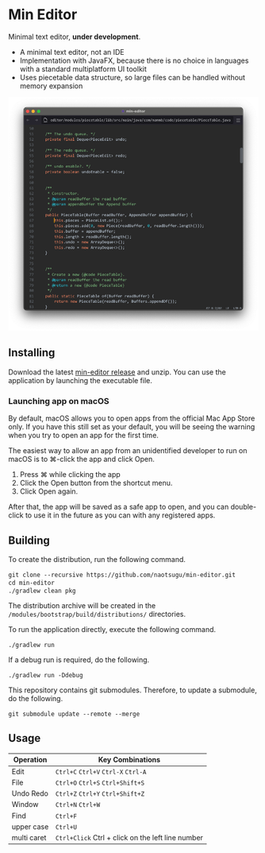# Min Editor

Minimal text editor, **under development**.

* A minimal text editor, not an IDE
* Implementation with JavaFX, because there is no choice in languages with a standard multiplatform UI toolkit
* Uses piecetable data structure, so large files can be handled without memory expansion


![screenshot1](docs/images/screenshot-01.png)


## Installing

Download the latest [min-editor release](https://github.com/naotsugu/min-editor/releases) and unzip.
You can use the application by launching the executable file.

### Launching app on macOS

By default, macOS allows you to open apps from the official Mac App Store only.
If you have this still set as your default, you will be seeing the warning when you try to open an app for the first time.

The easiest way to allow an app from an unidentified developer to run on macOS is to ⌘-click the app and click Open.

1. Press ⌘ while clicking the app
2. Click the Open button from the shortcut menu.
3. Click Open again.

After that, the app will be saved as a safe app to open, and you can double-click to use it in the future as you can with any registered apps.


## Building

To create the distribution, run the following command.

```
git clone --recursive https://github.com/naotsugu/min-editor.git
cd min-editor
./gradlew clean pkg
```

The distribution archive will be created in the `/modules/bootstrap/build/distributions/` directories.


To run the application directly, execute the following command.

```console
./gradlew run
```

If a debug run is required, do the following.

```console
./gradlew run -Ddebug
```

This repository contains git submodules.
Therefore, to update a submodule, do the following.

```
git submodule update --remote --merge
```


## Usage

| Operation   | Key Combinations                                  |
|-------------|---------------------------------------------------|
| Edit        | `Ctrl+C` `Ctrl+V` `Ctrl-X` `Ctrl-A`               |
| File        | `Ctrl+O` `Ctrl+S` `Ctrl+Shift+S`                  |
| Undo Redo   | `Ctrl+Z` `Ctrl+Y` `Ctrl+Shift+Z`                  |
| Window      | `Ctrl+N` `Ctrl+W`                                 |
| Find        | `Ctrl+F`                                          |
| upper case  | `Ctrl+U`                                          |
| multi caret | `Ctrl+Click` Ctrl + click on the left line number |



